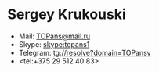 # Sergey Krukouski

* Mail: <TOPans@mail.ru>
* Skype: <skype:topans1>
* Telegram: <tg://resolve?domain=TOPansv>
* <tel:+375 29 512 40 83>

